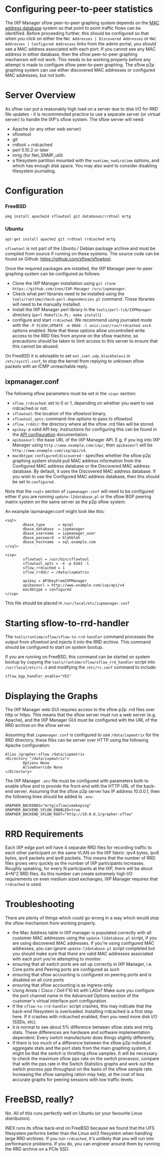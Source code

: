# Configuring peer-to-peer statistics

The IXP Manager sflow peer-to-peer graphing system depends on the [MAC address database](layer2-addresses.md) system so that point to point traffic flows can be identified.  Before proceeding further, this should be configured so that when you click on either the `MAC Addresses | Discovered Addresses` or `MAC Addresses | Configured Addresses` links from the admin portal, you should see a MAC address associated with each port.  If you cannot see any MAC address in either database, then the sflow peer-to-peer graphing mechanism will not work. This needs to be working properly before any attempt is made to configure sflow peer-to-peer graphing. The sflow p2p graphing system can use either discovered MAC addresses or configured MAC addresses, but not both.

# Server Overview

As sflow can put a reasonably high load on a server due to disk I/O for RRD file updates - it is recommended practice to use a separate server (or virtual server) to handle the IXP's sflow system. The sflow server will need:

* Apache (or any other web server)
* sflowtool
* git
* rrdtool + rrdcached
* perl 5.10.2 or later
* mrtg (for Net_SNMP_util)
* a filesystem partition mounted with the `noatime`, `nodiratime` options, and which has enough disk space.  You may also want to consider disabling filesystem journaling.

# Configuration

### FreeBSD
```
pkg install apache24 sflowtool git databases/rrdtool mrtg
```

### Ubuntu
```
apt-get install apache2 git rrdtool rrdcached mrtg
```

`sflowtool` is not part of the Ubuntu / Debian package archive and must be compiled from source if running on these systems.  The source code can be found on Github:  https://github.com/sflow/sflowtool.

Once the required packages are installed, the IXP Manager peer-to-peer graphing system can be configured as follows:

* Clone the IXP Manager installation using `git clone https://github.com/inex/IXP-Manager /srv/ixpmanager`.
* Check what perl libraries need to be installed using the `tools/runtime/check-perl-dependencies.pl` command.  These libraries will need to be manually installed.
* Install the IXP Manager perl library in the `tools/perl-lib/IXPManager` directory (`perl Makefile.PL; make install`)
* configure and start `rrdcached`.  We recommend using journaled mode with the `-P FLUSH,UPDATE -m 0666 -l unix:/var/run/rrdcached.sock` options enabled.  Note that these options allow uncontrolled write access to the RRD files from anyone on the sflow machine, so precautions should be taken to limit access to this server to ensure that this cannot be abused.

On FreeBSD it is advisable to set `net.inet.udp.blackhole=1` in `/etc/sysctl.conf`, to stop the kernel from replying to unknown sflow packets with an ICMP unreachable reply.

## ixpmanager.conf

The following sflow parameters must be set in the `<ixp>` section:

* `sflow_rrdcached`: set to 0 or 1, depending on whether you want to use rrdcached or not.
* `sflowtool`: the location of the sflowtool binary.
* `sflowtool_opts`: command-line options to pass to sflowtool
* `sflow_rrddir`: the directory where all the sflow .rrd files will be stored.
* `apikey`: a valid API key.  Instructions for configuring this can be found in the [API configuration](api.md) documentation.
* `apibaseurl`: the base URL of the IXP Manager API.  E.g. if you log into IXP Manager using `http://www.example.com/ixp/`, then `apibaseurl` will be `http://www.example.com/ixp/api/v4`.
* `macdbtype`: `configured|discovered` - specifies whether the sflow p2p graphing system should pull MAC address information from the Configured MAC address database or the Discovered MAC address database.  By default, it uses the Discovered MAC address database.  If you wish to use the Configured MAC address database, then this should be set to `configured`.

Note that the `<sql>` section of `ixpmanager.conf` will need to be configured either if you are running `update-l2database.pl` or the sflow BGP peering matrix system on the same server as the p2p sflow system.

An example ixpmanager.conf might look like this:

```
<sql>
        dbase_type      = mysql
        dbase_database  = ixpmanager
        dbase_username  = ixpmanager_user
        dbase_password  = blahblah
        dbase_hostname  = sql.example.com
</sql>

<ixp>
        sflowtool = /usr/bin/sflowtool
        sflowtool_opts = -4 -p 6343 -l
        sflow_rrdcached = 1
        sflow_rrddir = /data/ixpmatrix

        apikey = APIKeyFromIXPManager
        apibaseurl = http://www.example.com/ixp/api/v4
        macdbtype = configured
</ixp>
```

This file should be placed in `/usr/local/etc/ixpmanager.conf`

# Starting sflow-to-rrd-handler

The `tools/runtime/sflow/sflow-to-rrd-handler` command processes the output from sflowtool and injects it into the RRD archive.  This command should be configured to start on system bootup.

If you are running on FreeBSD, this command can be started on system bootup by copying the `tools/runtime/sflow/sflow_rrd_handler` script into `/usr/local/etc/rc.d` and modifying the `/etc/rc.conf` command to include:

```
sflow_bgp_handler_enable="YES"
```

# Displaying the Graphs

The IXP Manager web GUI requires access to the sflow p2p .rrd files over http or https.  This means that the sflow server must run a web server (e.g. Apache), and the IXP Manager GUI must be configured with the URL of the RRD archive on the sflow server.

Assuming that `ixpmanager.conf` is configured to use `/data/ixpmatrix` for the RRD directory, these files can be server over HTTP using the following Apache configuration:

```
Alias /grapher-sflow /data/ixpmatrix
<Directory "/data/ixpmatrix">
        Options None
        AllowOverride None
</Directory>
```

The IXP Manager `.env` file must be configured with parameters both to enable sflow and to provide the front-end with the HTTP URL of the back-end server.  Assuming that the sflow p2p server has IP address 10.0.0.1, then the following lines should be added to `.env`:

```
GRAPHER_BACKENDS="mrtg|sflow|smokeping"
GRAPHER_BACKEND_SFLOW_ENABLED=true
GRAPHER_BACKEND_SFLOW_ROOT="http://10.0.0.1/grapher-sflow"
```

<!--
# Sflowtool fanout

If IXP Manager is configured with more than one component which requires an sflow feed (e.g. [Peering Matrix](Peering-Matrix) support), then it will be necessary to configure `sflowtool` to use [sflow fan-out](sflow-fanout.md).
-->

# RRD Requirements

Each IXP edge port will have 4 separate RRD files for recording traffic to each other participant on the same VLAN on the IXP fabric: ipv4 bytes, ipv6 bytes, ipv4 packets and ipv6 packets.  This means that the number of RRD files grows very quickly as the number of IXP participants increases.  Roughly speaking, for every N participants at the IXP, there will be about 4*N^2 RRD files.  As this number can create extremely high I/O requirements on even medium sized exchanges, IXP Manager requires that `rrdcached` is used.

# Troubleshooting

There are plenty of things which could go wrong in a way which would stop the sflow mechanism from working properly.

* the Mac Address table in IXP manager is populated correctly with all customer MAC addresses using the `update-l2database.pl` script, if you are using discovered MAC addresses. If you're using configured MAC addresses, you can ignore `update-l2database.pl` script completed but you should make sure that there are valid MAC addresses associated with each port you're attempting to monitor.
* ensuring that all switch ports are set up correctly in IXP Manager, i.e. Core ports and Peering ports are configured as such
* ensuring that sflow accounting is configured on peering ports and is disabled on all core ports
* ensuring that sflow accounting is as ingress-only
* Using Arista / Cisco / Dell F10 kit with LAGs?  Make sure you configure the port channel name in the Advanced Options section of the customer's virtual interface port configuration.
* if the `sflow-to-rrd-handler` script crashes, this may indicate that the back-end filesystem is overloaded.  Installing rrdcached is a first step here.  If it crashes with rrdcached enabled, then you need more disk I/O (SSDs, etc).
* it is normal to see about 5% difference between sflow stats and mrtg stats.  These differences are hardware and software implementation dependent.  Every switch manufacturer does things slightly differently.
* if there is too much of a difference between the sflow p2p individual aggregate stats and the port stats from the main graphing system, it might be that the switch is throttling sflow samples.  It will be necessary to check the maximum sflow pps rate on the switch processor, compare that with the pps rate in the Switch Statistics graphs and work out the switch process pps throughput on the basis of the sflow sample rate.   Increasing the sflow sampling ration may help, at the cost of less accurate graphs for peering sessions with low traffic levels.

# FreeBSD, really?

No.  All of this runs perfectly well on Ubuntu (or your favourite Linux distribution).

INEX runs its sflow back-end on FreeBSD because we found that the UFS filesystem performs better than the Linux ext3 filesystem when handling large RRD archives.  If you run `rrdcached`, it's unlikely that you will run into performance problems.  If you do, you can engineer around them by running the RRD archive on a PCIe SSD.
